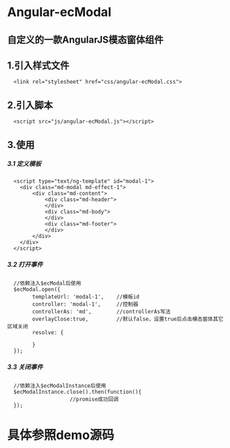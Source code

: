 # Angular-ecModal  
## 自定义的一款AngularJS模态窗体组件

## 1.引入样式文件
```
  <link rel="stylesheet" href="css/angular-ecModal.css">
```

## 2.引入脚本
```
  <script src="js/angular-ecModal.js"></script>
```

## 3.使用
##### 3.1 定义模板
```
  <script type="text/ng-template" id="modal-1">
    <div class="md-modal md-effect-1">
        <div class="md-content">
            <div class="md-header">
            </div>
            <div class="md-body">
            </div>
            <div class="md-footer">
            </div>
        </div>
    </div>
  </script>
```

##### 3.2 打开事件
```
  //依赖注入$ecModal后使用
  $ecModal.open({
        templateUrl: 'modal-1',    //模板id
        controller: 'modal-1',     //控制器
        controllerAs: 'md',        //controllerAs写法
        overlayClose:true,         //默认false，设置true后点击模态窗体其它区域关闭
        resolve: {

        }
  });
```

##### 3.3 关闭事件
```
  //依赖注入$ecModalInstance后使用
  $ecModalInstance.close().then(function(){
                    //promise成功回调
  });
```

# 具体参照demo源码

